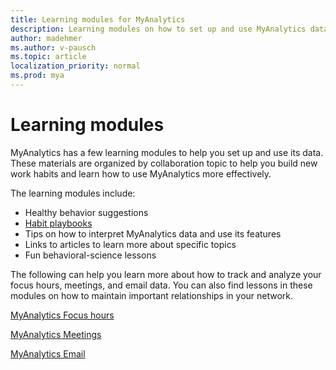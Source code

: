 ```yaml
---
title: Learning modules for MyAnalytics
description: Learning modules on how to set up and use MyAnalytics data, including focus hours, meetings, email, and after hours data
author: madehmer
ms.author: v-pausch
ms.topic: article
localization_priority: normal 
ms.prod: mya
---
```


# Learning modules

MyAnalytics has a few learning modules to help you set up and use its data. These materials are organized by collaboration topic to help you build new work habits and learn how to use MyAnalytics more effectively. 

The learning modules include:

* Healthy behavior suggestions
* [Habit playbooks](Adopt-Habit-playbooks.md)
* Tips on how to interpret MyAnalytics data and use its features
* Links to articles to learn more about specific topics
* Fun behavioral-science lessons

The following can help you learn more about how to track and analyze your focus hours, meetings, and email data. You can also find lessons in these modules on how to maintain important relationships in your network.

[MyAnalytics Focus hours](MyAnalytics-focus-hours-september-2018.pdf)

[MyAnalytics Meetings](MyAnalytics-meetings-september-2018.pdf)

[MyAnalytics Email](MyAnalytics-email-september-2018.pdf)
